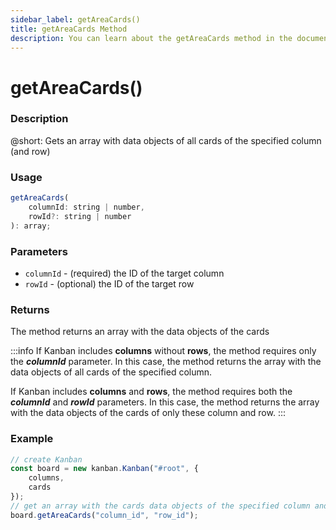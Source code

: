 ```yaml
---
sidebar_label: getAreaCards()
title: getAreaCards Method
description: You can learn about the getAreaCards method in the documentation of the DHTMLX JavaScript Kanban library. Browse developer guides and API reference, try out code examples and live demos, and download a free 30-day evaluation version of DHTMLX Kanban.
---
```


# getAreaCards()

### Description

@short: Gets an array with data objects of all cards of the specified column (and row)

### Usage

~~~jsx {}
getAreaCards(
	columnId: string | number,
	rowId?: string | number
): array;
~~~

### Parameters

- `columnId` - (required) the ID of the target column 
- `rowId` - (optional) the ID of the target row

### Returns

The method returns an array with the data objects of the cards

:::info
If Kanban includes **columns** without **rows**, the method requires only the ***columnId*** parameter. In this case, the method returns the array with the data objects of all cards of the specified column.

If Kanban includes **columns** and **rows**, the method requires both the ***columnId*** and ***rowId*** parameters. In this case, the method returns the array with the data objects of the cards of only these column and row.
:::

### Example

~~~jsx {7}
// create Kanban
const board = new kanban.Kanban("#root", {
	columns,
	cards
});
// get an array with the cards data objects of the specified column and row
board.getAreaCards("column_id", "row_id");
~~~
